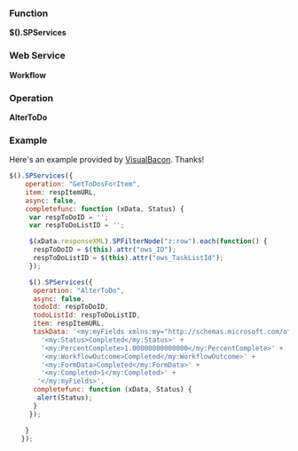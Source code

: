 ### Function

**$().SPServices**

### Web Service

**Workflow**

### Operation

**AlterToDo**

### Example

Here's an example provided by [VisualBacon](http://www.codeplex.com/site/users/view/VisualBacon). Thanks!

```javascript
$().SPServices({
    operation: "GetToDosForItem",
    item: respItemURL,
    async: false,
    completefunc: function (xData, Status) {
     var respToDoID = '';
     var respToDoListID = '';

     $(xData.responseXML).SPFilterNode("z:row").each(function() {
      respToDoID = $(this).attr("ows_ID");
      respToDoListID = $(this).attr("ows_TaskListId");
     });

     $().SPServices({
      operation: "AlterToDo",
      async: false,
      todoId: respToDoID,
      todoListId: respToDoListID,
      item: respItemURL,
      taskData: '<my:myFields xmlns:my="http://schemas.microsoft.com/office/infopath/2003/myXSD" >' +
        '<my:Status>Completed</my:Status>' +
        '<my:PercentComplete>1.00000000000000</my:PercentComplete>' +
        '<my:WorkflowOutcome>Completed</my:WorkflowOutcome>' +
        '<my:FormData>Completed</my:FormData>' +
        '<my:Completed>1</my:Completed>' +
       '</my:myFields>',
      completefunc: function (xData, Status) {
       alert(Status);
      }
     });

    }
   });
```
